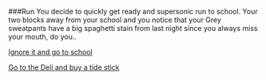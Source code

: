 ###Run
You decide to quickly get ready and supersonic run to school. Your two blocks away from your school and you notice that your Grey sweatpants have a big spaghetti stain from last night since you always miss your mouth, do you..

[Ignore it and go to school](go-to-school.md)

[Go to the Deli and buy a tide stick](deli2.md)
